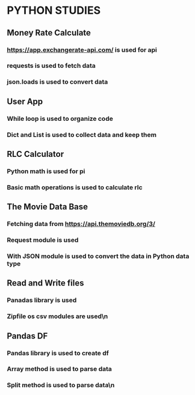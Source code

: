 # PYTHON STUDIES

## Money Rate Calculate

### https://app.exchangerate-api.com/ is used for api

### requests is used to fetch data

### json.loads is used to convert data

## User App

### While loop is used to organize code

### Dict and List is used to collect data and keep them

## RLC Calculator

### Python math is used for pi

### Basic math operations is used to calculate rlc

## The Movie Data Base

### Fetching data from https://api.themoviedb.org/3/

### Request module is used

### With JSON module is used to convert the data in Python data type

## Read and Write files

### Panadas library is used

### Zipfile os csv modules are used\n

## Pandas DF

### Pandas library is used to create df

### Array method is used to parse data

### Split method is used to parse data\n
